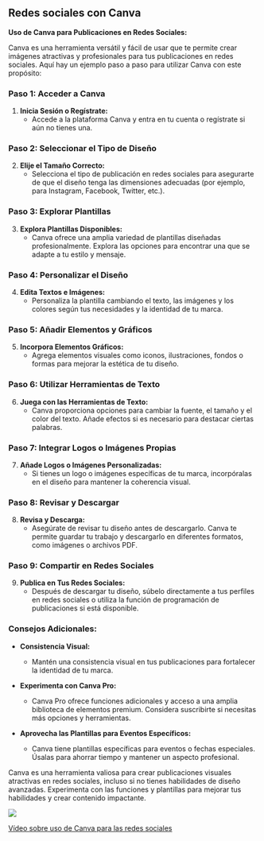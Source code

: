 ## Redes sociales con Canva

**Uso de Canva para Publicaciones en Redes Sociales:**

Canva es una herramienta versátil y fácil de usar que te permite crear imágenes atractivas y profesionales para tus publicaciones en redes sociales. Aquí hay un ejemplo paso a paso para utilizar Canva con este propósito:

### Paso 1: Acceder a Canva
1. **Inicia Sesión o Regístrate:**
   - Accede a la plataforma Canva y entra en tu cuenta o regístrate si aún no tienes una.

### Paso 2: Seleccionar el Tipo de Diseño
2. **Elije el Tamaño Correcto:**
   - Selecciona el tipo de publicación en redes sociales para asegurarte de que el diseño tenga las dimensiones adecuadas (por ejemplo, para Instagram, Facebook, Twitter, etc.).

### Paso 3: Explorar Plantillas
3. **Explora Plantillas Disponibles:**
   - Canva ofrece una amplia variedad de plantillas diseñadas profesionalmente. Explora las opciones para encontrar una que se adapte a tu estilo y mensaje.

### Paso 4: Personalizar el Diseño
4. **Edita Textos e Imágenes:**
   - Personaliza la plantilla cambiando el texto, las imágenes y los colores según tus necesidades y la identidad de tu marca.

### Paso 5: Añadir Elementos y Gráficos
5. **Incorpora Elementos Gráficos:**
   - Agrega elementos visuales como iconos, ilustraciones, fondos o formas para mejorar la estética de tu diseño.

### Paso 6: Utilizar Herramientas de Texto
6. **Juega con las Herramientas de Texto:**
   - Canva proporciona opciones para cambiar la fuente, el tamaño y el color del texto. Añade efectos si es necesario para destacar ciertas palabras.

### Paso 7: Integrar Logos o Imágenes Propias
7. **Añade Logos o Imágenes Personalizadas:**
   - Si tienes un logo o imágenes específicas de tu marca, incorpóralas en el diseño para mantener la coherencia visual.

### Paso 8: Revisar y Descargar
8. **Revisa y Descarga:**
   - Asegúrate de revisar tu diseño antes de descargarlo. Canva te permite guardar tu trabajo y descargarlo en diferentes formatos, como imágenes o archivos PDF.

### Paso 9: Compartir en Redes Sociales
9. **Publica en Tus Redes Sociales:**
   - Después de descargar tu diseño, súbelo directamente a tus perfiles en redes sociales o utiliza la función de programación de publicaciones si está disponible.

### Consejos Adicionales:
- **Consistencia Visual:**
  - Mantén una consistencia visual en tus publicaciones para fortalecer la identidad de tu marca.

- **Experimenta con Canva Pro:**
  - Canva Pro ofrece funciones adicionales y acceso a una amplia biblioteca de elementos premium. Considera suscribirte si necesitas más opciones y herramientas.

- **Aprovecha las Plantillas para Eventos Específicos:**
  - Canva tiene plantillas específicas para eventos o fechas especiales. Úsalas para ahorrar tiempo y mantener un aspecto profesional.

Canva es una herramienta valiosa para crear publicaciones visuales atractivas en redes sociales, incluso si no tienes habilidades de diseño avanzadas. Experimenta con las funciones y plantillas para mejorar tus habilidades y crear contenido impactante.


[![](https://github.com/javacasm/Iniciacion-Herramientas-Digitales-Aula/blob/main/images/portada-2.1.Canva-android.png?raw=true)](https://drive.google.com/file/d/1koTS_aMCZPJt-xsYVIi1A5gX_GhYX1dB/view?usp=sharing)



[Vídeo sobre uso de Canva para las redes sociales](https://drive.google.com/file/d/1koTS_aMCZPJt-xsYVIi1A5gX_GhYX1dB/view?usp=sharing)
